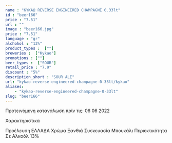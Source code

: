 ```yaml
---
name : "ΚΥΚΑΩ REVERSE ENGINEERED CHAMPAGNE 0.33lt"
id : "beer166"
price : "7.51"
url : ""
image : "beer166.jpg"
price : "7.51"
language : "gr"
alchohol : "13%"
product_types :  [""]
breweries :  ["Kykao"]
promotions : [""]
beer_types :  ["SOUR"]
retail_price : "7.9"
discount : "5%"
description_short : "SOUR ALE"
url: "kykao-reverse-engineered-champagne-0-33lt/kykao"
aliases: 
    - "kykao-reverse-engineered-champagne-0-33lt"
slug: "beer166"
---
```


Προτεινόμενη κατανάλωση πρίν τις: 06 06 2022

Χαρακτηριστικά

Προέλευση
ΕΛΛΑΔΑ
Χρώμα
Ξανθιά
Συσκευασία
Μπουκάλι
Περιεκτικότητα Σε Αλκοόλ
13%